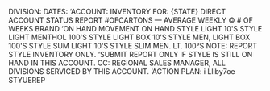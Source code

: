 DIVISION: DATES:
‘ACCOUNT:
INVENTORY FOR:
{STATE}
DIRECT ACCOUNT STATUS REPORT
#OFCARTONS — AVERAGE WEEKLY © # OF WEEKS
BRAND ‘ON HAND MOVEMENT ON HAND
STYLE LIGHT 10'S
STYLE LIGHT MENTHOL 100'S
STYLE LIGHT BOX 10'S
STYLE MEN, LIGHT BOX 100'S
STYLE SUM LIGHT 10'S
STYLE SLIM MEN. LT. 100°S
NOTE: REPORT STYLE INVENTORY ONLY.
‘SUBMIT REPORT ONLY IF STYLE IS STILL ON HAND IN THIS ACCOUNT.
CC: REGIONAL SALES MANAGER, ALL DIVISIONS SERVICED BY THIS ACCOUNT.
‘ACTION PLAN:
i
Lliby7oe
STYUEREP